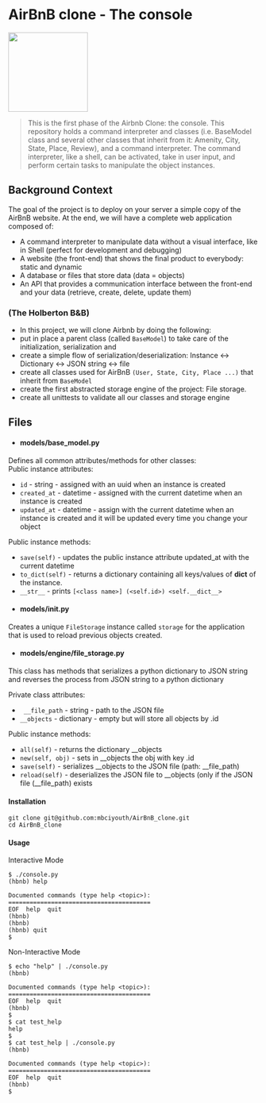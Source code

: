 # AirBnB clone - The console

<img src="https://www.tabbykatz.com/hbnb.png" width="160" height=auto />

> This is the first phase of the Airbnb Clone: the console. This repository
> holds a command interpreter and classes (i.e. BaseModel class and several
> other classes that inherit from it: Amenity, City, State, Place, Review), and
> a command interpreter. The command interpreter, like a shell, can be
> activated, take in user input, and perform certain tasks to manipulate the
> object instances.

## Background Context
The goal of the project is to deploy on your server a simple copy of the AirBnB website.
At the end, we will have a complete web application composed of:
- A command interpreter to manipulate data without a visual interface, like in  Shell (perfect for development and debugging)
- A website (the front-end) that shows the final product to everybody: static and dynamic
- A database or files that store data (data = objects)
- An API that provides a communication interface between the front-end and your data (retrieve, create, delete, update them)

### (The Holberton B&B)
- In this project, we will clone Airbnb by doing the following:
- put in place a parent class (called `BaseModel`) to take care of the initialization, serialization and
- create a simple flow of serialization/deserialization: Instance <-> Dictionary <-> JSON 	string <-> file
- create all classes used for AirBnB `(User, State, City, Place ...)` that inherit from `BaseModel`
- create the first abstracted storage engine of the project: File storage.
- create all unittests to validate all our classes and storage engine


## Files
- #### models/base_model.py
Defines all common attributes/methods for other classes:</br>
Public instance attributes:</br>
- `id` - string - assigned with an uuid when an instance is created </br>
- `created_at` - datetime - assigned with the current datetime when an instance is created </br>
- `updated_at` - datetime - assign with the current datetime when an instance is created and it will be updated every time you change your object </br>

Public instance methods:</br>
- `save(self)` - updates the public instance attribute updated_at with the current datetime </br>
- `to_dict(self)` -  returns a dictionary containing all keys/values of __dict__ of the instance.</br>
- `__str__` - prints `[<class name>] (<self.id>) <self.__dict__>` </br>
- #### models/__init__.py

Creates a unique `FileStorage` instance called `storage` for the application that is used to reload previous objects created.

- #### models/engine/file_storage.py
This class has methods that serializes a python dictionary to  JSON string and reverses the process from JSON string to a python dictionary

Private class attributes:</br>
- ` __file_path` - string - path to the JSON file</br>
- `__objects` - dictionary - empty but will store all objects by <class name>.id </br>

Public instance methods:</br>
- `all(self)` - returns the dictionary __objects </br>
- `new(self, obj)` - sets in __objects the obj with key <obj class name>.id </br>
- `save(self)` - serializes __objects to the JSON file (path: __file_path) </br>
- `reload(self)` - deserializes the JSON file to __objects (only if the JSON file (__file_path) exists </br>

#### Installation
```
git clone git@github.com:mbciyouth/AirBnB_clone.git
cd AirBnB_clone
```
#### Usage
Interactive Mode

```
$ ./console.py
(hbnb) help

Documented commands (type help <topic>):
========================================
EOF  help  quit
(hbnb)
(hbnb)
(hbnb) quit
$
```
Non-Interactive Mode
```
$ echo "help" | ./console.py
(hbnb)

Documented commands (type help <topic>):
========================================
EOF  help  quit
(hbnb)
$
$ cat test_help
help
$
$ cat test_help | ./console.py
(hbnb)

Documented commands (type help <topic>):
========================================
EOF  help  quit
(hbnb)
$
```
